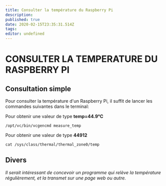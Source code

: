 ```yaml
---
title: Consulter la température du Raspberry Pi
description: 
published: true
date: 2020-02-15T23:35:31.514Z
tags: 
editor: undefined
---
```


# CONSULTER LA TEMPERATURE DU RASPBERRY PI

## Consultation simple

Pour consulter la température d'un Raspberry Pi, il suffit de lancer les commandes suivantes dans le terminal:

Pour obtenir une valeur de type **temp=44.9°C**

`/opt/vc/bin/vcgencmd measure_temp`

Pour obtenir une valeur de type **44912**

`cat /sys/class/thermal/thermal_zone0/temp`

## Divers

_Il serait intéressant de concevoir un programme qui relève la température régulièrement, et la transmet sur une page web ou autre._